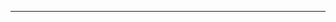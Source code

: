 <!--
CO_OP_TRANSLATOR_METADATA:
{
  "original_hash": "661bbc8e2592ebbb96aa84b1462f5755",
  "translation_date": "2025-08-28T19:57:33+00:00",
  "source_file": "03-CoreGenerativeAITechniques/README.md",
  "language_code": "sr"
}
-->


---

